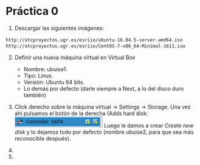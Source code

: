 # Práctica 0

1. Descargar las siguientes imágenes:
  ~~~
  http://atcproyectos.ugr.es/esriie/ubuntu-16.04.5-server-amd64.iso
  http://atcproyectos.ugr.es/esriie/CentOS-7-x86_64-Minimal-1611.iso
  ~~~
 
2. Definir una nueva máquina virtual en Virtual Box
    - Nombre: ubuise1.
    - Tipo: Linux.
    - Versión: Ubuntu 64 bits.
    - Lo demás por defecto (darle siempre a Next, a lo del disco duro también)

3. Click derecho sobre la máquina virtual -> Settings -> Storage. Una vez ahí pulsamos el botón de la derecha (Adds hard disk:
  ![fotico](./1.png)
  Luego le damos a crear *Create new disk* y lo dejamos todo por defecto (nombre ubuise2, para que sea más reconocible después).
4.
5.
